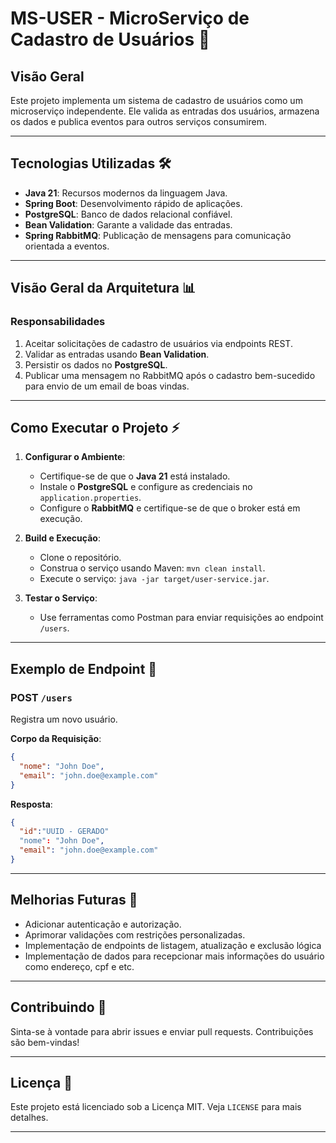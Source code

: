 # MS-USER - MicroServiço de Cadastro de Usuários 👤

## Visão Geral
Este projeto implementa um sistema de cadastro de usuários como um microserviço independente. Ele valida as entradas dos usuários, armazena os dados e publica eventos para outros serviços consumirem.

---

## Tecnologias Utilizadas 🛠

- **Java 21**: Recursos modernos da linguagem Java.
- **Spring Boot**: Desenvolvimento rápido de aplicações.
- **PostgreSQL**:  Banco de dados relacional confiável.
- **Bean Validation**:  Garante a validade das entradas.
- **Spring RabbitMQ**:  Publicação de mensagens para comunicação orientada a eventos.

---

## Visão Geral da Arquitetura 📊

### Responsabilidades

1. Aceitar solicitações de cadastro de usuários via endpoints REST.
2. Validar as entradas usando **Bean Validation**.
3. Persistir os dados no **PostgreSQL**.
4. Publicar uma mensagem no RabbitMQ após o cadastro bem-sucedido para envio de um email de boas vindas.

---

## Como Executar o Projeto ⚡

1. **Configurar o Ambiente**:
   - Certifique-se de que o **Java 21** está instalado.
   - Instale o **PostgreSQL** e configure as credenciais no `application.properties`.
   - Configure o **RabbitMQ** e certifique-se de que o broker está em execução.

2. **Build e Execução**:
   - Clone o repositório.
   - Construa o serviço usando Maven: `mvn clean install`.
   - Execute o serviço: `java -jar target/user-service.jar`.

3. **Testar o Serviço**:
   - Use ferramentas como Postman para enviar requisições ao endpoint `/users`.

---

## Exemplo de Endpoint 📡

### POST `/users`
Registra um novo usuário.

**Corpo da Requisição**:
```json
{
  "nome": "John Doe",
  "email": "john.doe@example.com"
}
```

**Resposta**:
```json
{
  "id":"UUID - GERADO"
  "nome": "John Doe",
  "email": "john.doe@example.com"
}
```

---

## Melhorias Futuras 🔄
- Adicionar autenticação e autorização.
- Aprimorar validações com restrições personalizadas.
- Implementação de endpoints de listagem, atualização e exclusão lógica
- Implementação de dados para recepcionar mais informações do usuário como endereço, cpf e etc.

---

## Contribuindo 🌟
Sinta-se à vontade para abrir issues e enviar pull requests. Contribuições são bem-vindas!

---

## Licença 📢
Este projeto está licenciado sob a Licença MIT. Veja `LICENSE` para mais detalhes.

---


